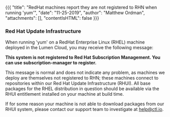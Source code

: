 {{{
  "title": "RedHat machines report they are not registered to RHN when running 'yum'",
  "date": "11-25-2019",
  "author": "Matthew Ordman",
  "attachments": [],
  "contentIsHTML": false
}}}

### Red Hat Update Infrastructure

When running 'yum' on a RedHat Enterprise Linux (RHEL) machine deployed in the Lumen Cloud, you may receive the following message:

**This system is not registered to Red Hat Subscription Management. You can use subscription-manager to register.**

This message is normal and does not indicate any problem, as machines we deploy are themselves not registered to RHN; these machines connect to repositories within our Red Hat Update Infrastructure (RHUI). All base packages for the RHEL distribution in question should be available via the RHUI entitlement installed on your machine at build time.

If for some reason your machine is not able to download packages from our RHUI system, please contact our support team to investigate at help@ctl.io.

